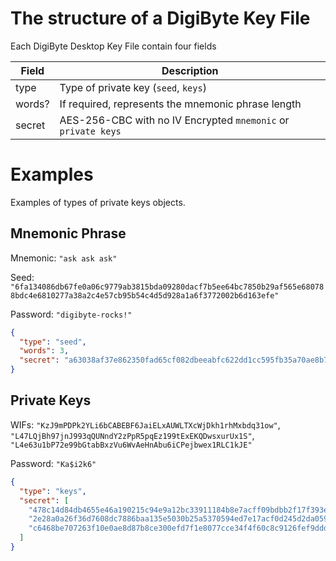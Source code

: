 # The structure of a DigiByte Key File

Each DigiByte Desktop Key File contain four fields 

| Field     | Description                                                   |
|-----------|---------------------------------------------------------------|
| type      | Type of private key (`seed`, `keys`)                          |
| words?    | If required, represents the mnemonic phrase length            |
| secret    | AES-256-CBC with no IV Encrypted `mnemonic` or `private keys` |

# Examples

Examples of types of private keys objects.

## Mnemonic Phrase

Mnemonic: `"ask ask ask"`

Seed: `"6fa134086db67fe0a06c9779ab3815bda09280dacf7b5ee64bc7850b29af565e680788bdc4e6810277a38a2c4e57cb95b54c4d5d928a1a6f3772002b6d163efe"`

Password: `"digibyte-rocks!"`

```json
{
  "type": "seed",
  "words": 3,
  "secret": "a63038af37e862350fad65cf082dbeeabfc622dd1cc595fb35a70ae8b738dcfa2c3c248ec64d15500ea2abff5360bad5748ab11a43163186d219ec8387bc8c4badb53b3b177bb1860365ba2dbd1db7d0"
}
```

## Private Keys

WIFs: `"KzJ9mPDPk2YLi6bCABEBF6JaiELxAUWLTXcWjDkh1rhMxbdq31ow"`, `"L47LQjBh97jnJ993qQUNndY2zPpR5pqEz199tExEKQDwsxurUx1S"`, `"L4e63u1bP72e99bGtabBxzVu6WvAeHnAbu6iCPejbwex1RLC1kJE"`

Password: `"Ka$i2k6"`

```json
{
  "type": "keys",
  "secret": [
    "478c14d84db4655e46a190215c94e9a12bc33911184b8e7acff09bdbb2f17f393e7d3fe0f6f14c0a187ac517cd7aab6867797739d8065d71b5c70ebfae9164f7",
    "2e28a0a26f36d7608dc7886baa135e5030b25a5370594ed7e17acf0d245d2da0594f1bc6b36ef94dc02cb7b579097581405caf0ba14cbd3fb8b01ffef3c36c85",
    "c6468be707263f10e0ae8d87b8ce300efd7f1e8077cce34f4f60c8c9126fef9ddd6df51d2cf90ec1803733e9e98da69e4be9ca0e0fc804ef9eafc2097aa44e83"
  ]
}
```